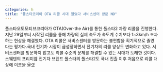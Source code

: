 ```yaml
---
categories: h
title: "폴스타코리아 OTA 리콜 시대 열었다 서비스센터 방문 NO"
---
```

폴스타오토모티브코리아가 OTA(Over-the Air)를 통한 폴스타2 차량 리콜을 진행한다. 지난 29일부터 시작된 리콜을 통해 차량의 실제 속도가 속도계 수치보다 1~3km/h 초과하는 현상을 해결했다. OTA 리콜은 서비스센터를 방문하는 불편함을 획기적으로 줄였다는 평가다.국내 전기차 시장이 급성장하면서 전기차의 리콜 양상도 변화하고 있다. 서비스센터를 방문하지 않고도 리콜 수준의 문제를 해결할 수 있는 시대가 도래한 것이다. 스웨덴의 프리미엄 전기차 브랜드 폴스타의 폴스타2도 국내 진출 이후 처음으로 리콜 대상에 이름을 올렸